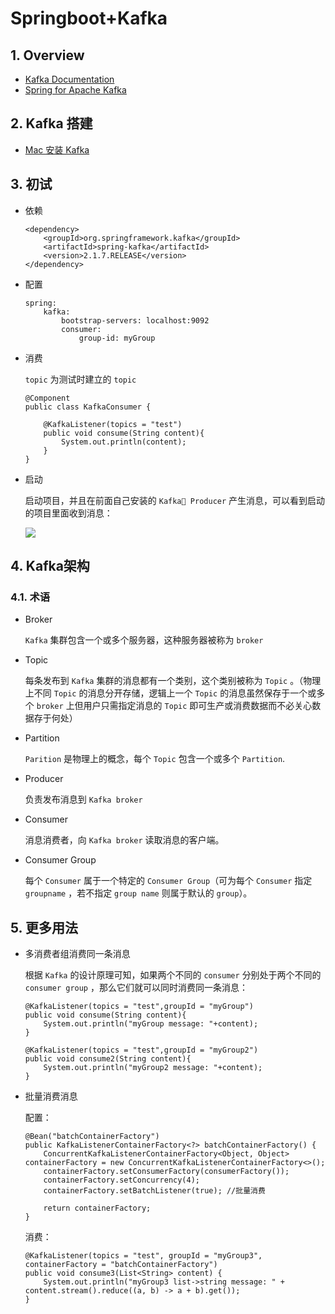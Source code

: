 # Springboot+Kafka

## 1. Overview

- [Kafka Documentation](http://kafka.apache.org/documentation/)
- [Spring for Apache Kafka](https://docs.spring.io/spring-kafka/reference/html/)

## 2. Kafka 搭建

- [Mac 安装 Kafka](https://blog.csdn.net/MyHerux/article/details/84108223)

## 3. 初试

- 依赖

    ```
    <dependency>
        <groupId>org.springframework.kafka</groupId>
        <artifactId>spring-kafka</artifactId>
        <version>2.1.7.RELEASE</version>
    </dependency>
    ```

- 配置

    ```
    spring:
        kafka:
            bootstrap-servers: localhost:9092
            consumer:
                group-id: myGroup
    ```

- 消费

    `topic` 为测试时建立的 `topic`

    ```
    @Component
    public class KafkaConsumer {

        @KafkaListener(topics = "test")
        public void consume(String content){
            System.out.println(content);
        }
    }
    ```

- 启动

    启动项目，并且在前面自己安装的 `Kafka Producer` 产生消息，可以看到启动的项目里面收到消息：

    ![](http://cdn.heroxu.com/20181115154227642642510.png)


## 4. Kafka架构

### 4.1. 术语

- Broker

   `Kafka` 集群包含一个或多个服务器，这种服务器被称为 `broker`

- Topic

    每条发布到 `Kafka` 集群的消息都有一个类别，这个类别被称为 `Topic` 。（物理上不同 `Topic` 的消息分开存储，逻辑上一个 `Topic` 的消息虽然保存于一个或多个 `broker` 上但用户只需指定消息的 `Topic` 即可生产或消费数据而不必关心数据存于何处）

- Partition

  `Parition` 是物理上的概念，每个 `Topic` 包含一个或多个 `Partition`.

- Producer

    负责发布消息到 `Kafka broker`

- Consumer

    消息消费者，向 `Kafka broker` 读取消息的客户端。

- Consumer Group

    每个 `Consumer` 属于一个特定的 `Consumer Group`（可为每个 `Consumer` 指定 `groupname` ，若不指定 `group name` 则属于默认的 `group`）。


## 5. 更多用法

- 多消费者组消费同一条消息

    根据 `Kafka` 的设计原理可知，如果两个不同的 `consumer` 分别处于两个不同的 `consumer group` ，那么它们就可以同时消费同一条消息：

    ```
    @KafkaListener(topics = "test",groupId = "myGroup")
    public void consume(String content){
        System.out.println("myGroup message: "+content);
    }

    @KafkaListener(topics = "test",groupId = "myGroup2")
    public void consume2(String content){
        System.out.println("myGroup2 message: "+content);
    }
    ```

- 批量消费消息

    配置：

    ```
    @Bean("batchContainerFactory")
    public KafkaListenerContainerFactory<?> batchContainerFactory() {
        ConcurrentKafkaListenerContainerFactory<Object, Object> containerFactory = new ConcurrentKafkaListenerContainerFactory<>();
        containerFactory.setConsumerFactory(consumerFactory());
        containerFactory.setConcurrency(4);
        containerFactory.setBatchListener(true); //批量消费

        return containerFactory;
    }
    ```

    消费：

    ```
    @KafkaListener(topics = "test", groupId = "myGroup3", containerFactory = "batchContainerFactory")
    public void consume3(List<String> content) {
        System.out.println("myGroup3 list->string message: " + content.stream().reduce((a, b) -> a + b).get());
    }
    ```
